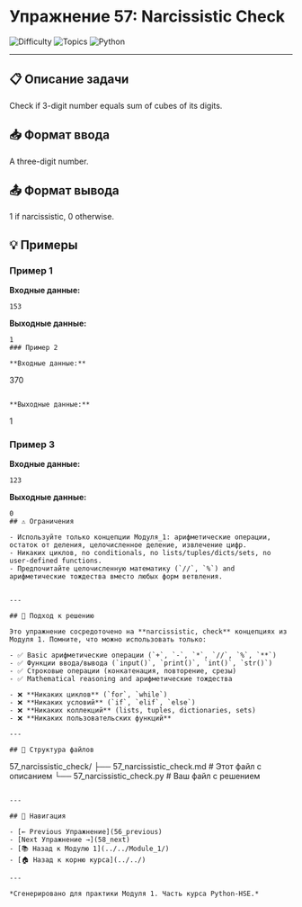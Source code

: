 # Упражнение 57: Narcissistic Check

![Difficulty](https://img.shields.io/badge/Difficulty-Module%201-green)
![Topics](https://img.shields.io/badge/Topics-narcissistic%2C%20check-blue)
![Python](https://img.shields.io/badge/Python-Module%201%20Concepts-yellow)

---

## 📋 Описание задачи

Check if 3-digit number equals sum of cubes of its digits.
## 📥 Формат ввода

A three-digit number.
## 📤 Формат вывода

1 if narcissistic, 0 otherwise.
## 💡 Примеры

### Пример 1

**Входные данные:**
```
153
```

**Выходные данные:**
```
1
### Пример 2

**Входные данные:**
```
370
```

**Выходные данные:**
```
1
### Пример 3

**Входные данные:**
```
123
```

**Выходные данные:**
```
0
## ⚠️ Ограничения

- Используйте только концепции Модуля_1: арифметические операции, остаток от деления, целочисленное деление, извлечение цифр.
- Никаких циклов, no conditionals, no lists/tuples/dicts/sets, no user-defined functions.
- Предпочитайте целочисленную математику (`//`, `%`) and арифметические тождества вместо любых форм ветвления.


---

## 🎯 Подход к решению

Это упражнение сосредоточено на **narcissistic, check** концепциях из Модуля 1. Помните, что можно использовать только:

- ✅ Basic арифметические операции (`+`, `-`, `*`, `//`, `%`, `**`)
- ✅ Функции ввода/вывода (`input()`, `print()`, `int()`, `str()`)
- ✅ Строковые операции (конкатенация, повторение, срезы)
- ✅ Mathematical reasoning and арифметические тождества

- ❌ **Никаких циклов** (`for`, `while`)
- ❌ **Никаких условий** (`if`, `elif`, `else`)
- ❌ **Никаких коллекций** (lists, tuples, dictionaries, sets)
- ❌ **Никаких пользовательских функций**

---

## 📁 Структура файлов
```
57_narcissistic_check/
├── 57_narcissistic_check.md     # Этот файл с описанием
└── 57_narcissistic_check.py     # Ваш файл с решением
```

---

## 🔗 Навигация

- [← Previous Упражнение](56_previous) 
- [Next Упражнение →](58_next)
- [📚 Назад к Модулю 1](../../Module_1/)
- [🏠 Назад к корню курса](../../)

---

*Сгенерировано для практики Модуля 1. Часть курса Python-HSE.*
